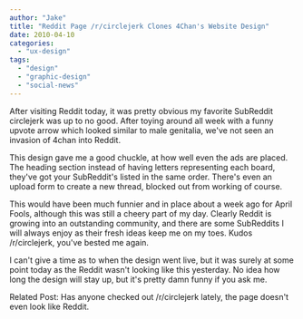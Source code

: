 ```yaml
---
author: "Jake"
title: "Reddit Page /r/circlejerk Clones 4Chan's Website Design"
date: 2010-04-10
categories: 
  - "ux-design"
tags: 
  - "design"
  - "graphic-design"
  - "social-news"
---
```


After visiting Reddit today, it was pretty obvious my favorite SubReddit circlejerk was up to no good. After toying around all week with a funny upvote arrow which looked similar to male genitalia, we've not seen an invasion of 4chan into Reddit.

<!--more-->

This design gave me a good chuckle, at how well even the ads are placed. The heading section instead of having letters representing each board, they've got your SubReddit's listed in the same order. There's even an upload form to create a new thread, blocked out from working of course.

This would have been much funnier and in place about a week ago for April Fools, although this was still a cheery part of my day. Clearly Reddit is growing into an outstanding community, and there are some SubReddits I will always enjoy as their fresh ideas keep me on my toes. Kudos /r/circlejerk, you've bested me again.

I can't give a time as to when the design went live, but it was surely at some point today as the Reddit wasn't looking like this yesterday. No idea how long the design will stay up, but it's pretty damn funny if you ask me.

Related Post: Has anyone checked out /r/circlejerk lately, the page doesn't even look like Reddit.

